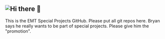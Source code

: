 ## ![Hi there 👋](https://media4.giphy.com/media/xTiIzJSKB4l7xTouE8/200.gif?cid=6c09b952ekkb2qlj4rkra66c2v888jmtw4d0u9s0ez40alo6&ep=v1_internal_gif_by_id&rid=200.gif&ct=g)

This is the EMT Special Projects GitHub. Please put all git repos here. Bryan says he really wants to be part of special projects. Please give him the "promotion".


<!--

**Here are some ideas to get you started:**

🙋‍♀️ A short introduction - what is your organization all about?
🌈 Contribution guidelines - how can the community get involved?
👩‍💻 Useful resources - where can the community find your docs? Is there anything else the community should know?
🍿 Fun facts - what does your team eat for breakfast?
🧙 Remember, you can do mighty things with the power of [Markdown](https://docs.github.com/github/writing-on-github/getting-started-with-writing-and-formatting-on-github/basic-writing-and-formatting-syntax)
-->
